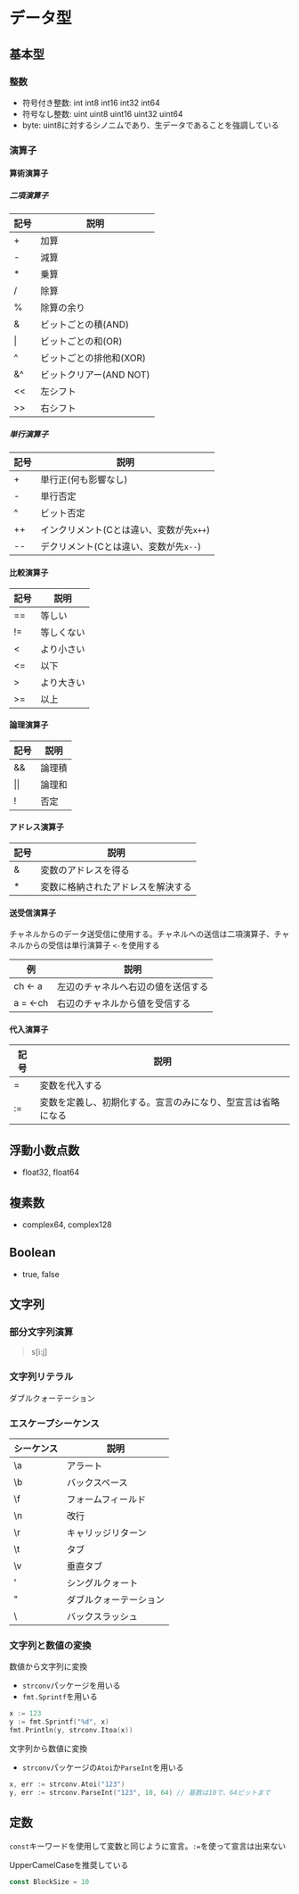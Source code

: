 # データ型

## 基本型

### 整数

- 符号付き整数: int int8 int16 int32 int64
- 符号なし整数: uint uint8 uint16 uint32 uint64
- byte: uint8に対するシノニムであり、生データであることを強調している

### 演算子

#### 算術演算子

##### 二項演算子

|記号    |説明         |
|--------|-------------|
| +      | 加算         |
| -      | 減算         |
| *      | 乗算         |
| /      | 除算         |
| %      | 除算の余り    |
| &      | ビットごとの積(AND) |
| \|     | ビットごとの和(OR)  |
| ^      | ビットごとの排他和(XOR) |
| &^     | ビットクリアー(AND NOT) |
| <<     | 左シフト                |
| >>     | 右シフト                |

##### 単行演算子

|記号    |説明         |
|--------|-------------|
| +      | 単行正(何も影響なし) |
| -      | 単行否定    |
| ^      | ビット否定   |
| ++     | インクリメント(Cとは違い、変数が先`x++`)|
| --     | デクリメント(Cとは違い、変数が先`x--`)|

#### 比較演算子

|記号    |説明         |
|--------|-------------|
| ==     |等しい       |
| !=     |等しくない   |
| <      |より小さい   |
| <=     |以下         |
| >      |より大きい   |
| >=     |以上         |

#### 論理演算子

|記号    |説明         |
|--------|-------------|
| &&     | 論理積       |
| \|\|   | 論理和       |
| !      | 否定         |

#### アドレス演算子

|記号    |説明         |
|--------|-------------|
| &      | 変数のアドレスを得る |
| *      | 変数に格納されたアドレスを解決する |

#### 送受信演算子

チャネルからのデータ送受信に使用する。チャネルへの送信は二項演算子、チャネルからの受信は単行演算子
`<-`を使用する

| 例    |説明         |
|--------|-------------|
| ch <- a | 左辺のチャネルへ右辺の値を送信する |
| a = <-ch | 右辺のチャネルから値を受信する    |

#### 代入演算子

|記号    |説明         |
|--------|-------------|
| =      | 変数を代入する |
| :=     | 変数を定義し、初期化する。宣言のみになり、型宣言は省略になる |


## 浮動小数点数

- float32, float64

## 複素数

- complex64, complex128

## Boolean

- true, false

## 文字列

### 部分文字列演算

> s[i:j]

### 文字列リテラル

ダブルクォーテーション

### エスケープシーケンス

|シーケンス| 説明             |
|----------|------------------|
| \a       | アラート         |
| \b       | バックスペース   |
| \f       | フォームフィールド|
| \n       | 改行             |
| \r       | キャリッジリターン |
| \t       | タブ             |
| \v       | 垂直タブ         |
| \'       | シングルクォート |
| \"       | ダブルクォーテーション |
| \\       | バックスラッシュ |

### 文字列と数値の変換

数値から文字列に変換

- `strconv`パッケージを用いる
- `fmt.Sprintf`を用いる


```go
x := 123
y := fmt.Sprintf("%d", x)
fmt.Println(y, strconv.Itoa(x))
```

文字列から数値に変換

- `strconv`パッケージの`Atoi`か`ParseInt`を用いる


```go
x, err := strconv.Atoi("123")
y, err := strconv.ParseInt("123", 10, 64) // 基数は10で、64ビットまで
```

## 定数

`const`キーワードを使用して変数と同じように宣言。`:=`を使って宣言は出来ない

UpperCamelCaseを推奨している

```go
const BlockSize = 10
```

